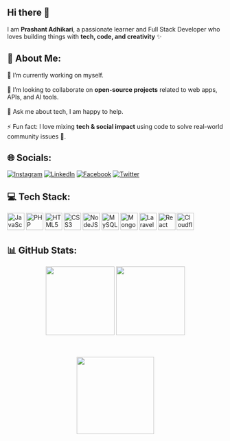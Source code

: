 ## Hi there 👋  
I am **Prashant Adhikari**, a passionate learner and Full Stack Developer who loves building things with **tech, code, and creativity** ✨  

## 💫 About Me:
🔭 I’m currently working on myself.<br>  
🤝 I’m looking to collaborate on **open-source projects** related to web apps, APIs, and AI tools.<br>  
💬 Ask me about tech, I am happy to help.<br>  
⚡ Fun fact: I love mixing **tech & social impact** using code to solve real-world community issues 🚀.  

## 🌐 Socials:
[![Instagram](https://img.shields.io/badge/Instagram-%23E4405F.svg?logo=Instagram&logoColor=white)](https://instagram.com/iamprashantadhikary) 
[![LinkedIn](https://img.shields.io/badge/LinkedIn-%230077B5.svg?logo=linkedin&logoColor=white)](https://linkedin.com/in/iamprashantadhikari) 
[![Facebook](https://img.shields.io/badge/Facebook-%231877F2.svg?logo=Facebook&logoColor=white)](https://facebook.com/iamprashantadhikari) 
[![Twitter](https://img.shields.io/badge/Twitter-%231DA1F2.svg?logo=Twitter&logoColor=white)](https://twitter.com/iamprashantadh)

## 💻 Tech Stack:
<p align="left"> 
  <img src="https://cdn.jsdelivr.net/gh/devicons/devicon/icons/javascript/javascript-original.svg" alt="JavaScript" width="40" height="40"/>
  <img src="https://cdn.jsdelivr.net/gh/devicons/devicon/icons/php/php-original.svg" alt="PHP" width="40" height="40"/>
  <img src="https://cdn.jsdelivr.net/gh/devicons/devicon/icons/html5/html5-original.svg" alt="HTML5" width="40" height="40"/>
  <img src="https://cdn.jsdelivr.net/gh/devicons/devicon/icons/css3/css3-original.svg" alt="CSS3" width="40" height="40"/>
  <img src="https://cdn.jsdelivr.net/gh/devicons/devicon/icons/nodejs/nodejs-original.svg" alt="NodeJS" width="40" height="40"/>
  <img src="https://cdn.jsdelivr.net/gh/devicons/devicon/icons/mysql/mysql-original.svg" alt="MySQL" width="40" height="40"/>
  <img src="https://cdn.jsdelivr.net/gh/devicons/devicon/icons/mongodb/mongodb-original.svg" alt="MongoDB" width="40" height="40"/>
  <img src="https://cdn.jsdelivr.net/gh/devicons/devicon/icons/laravel/laravel-plain.svg" alt="Laravel" width="40" height="40"/>
  <img src="https://cdn.jsdelivr.net/gh/devicons/devicon/icons/react/react-original.svg" alt="React" width="40" height="40"/>
  <img src="https://cdn.jsdelivr.net/gh/devicons/devicon/icons/cloudflare/cloudflare-original.svg" alt="Cloudflare" width="40" height="40"/>
</p>  

## 📊 GitHub Stats:

<div align="center">
  
  <img src="https://github-readme-stats.vercel.app/api?username=iamprashantadhikari&theme=dark&hide_border=false&include_all_commits=false&count_private=false" height="160px"/> 
  <img src="https://github-readme-stats.vercel.app/api/top-langs/?username=iamprashantadhikari&theme=dark&hide_border=false&include_all_commits=false&count_private=false&layout=compact" height="160px"/>

  <br/><br/>
  <img src="https://nirzak-streak-stats.vercel.app/?user=iamprashantadhikari&theme=dark&hide_border=false" height="180px"/>

</div>
